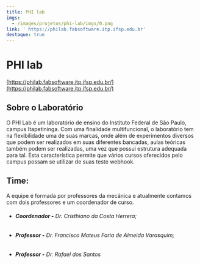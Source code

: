 ```yaml
---
title: PHI lab
imgs:
  - /images/projetos/phi-lab/imgs/0.png
link: ' https://philab.fabsoftware.itp.ifsp.edu.br'
destaque: true
---
```

# **PHI lab**

[https://philab.fabsoftware.itp.ifsp.edu.br/](https://philab.fabsoftware.itp.ifsp.edu.br/)

## Sobre o Laboratório

O PHI Lab é um laboratório de ensino do Instituto Federal de São Paulo, campus Itapetininga. Com uma finalidade multifuncional, o laboratório tem na flexibilidade uma de suas marcas, onde além de experimentos diversos que podem ser realizados em suas diferentes bancadas, aulas teóricas também podem ser realizadas, uma vez que possui estrutura adequada para tal. Esta característica permite que vários cursos oferecidos pelo campus possam se utilizar de suas teste webhook.

## **Time:**

A equipe é formada por professores da mecânica e atualmente contamos com dois professores e um coordenador de curso.

<ul>

###### **<li>Coordenador -** Dr. Cristhiano da Costa Herrera;</li>

###### **<li>Professor -** Dr. Francisco Mateus Faria de Almeida Varasquim;</li>

###### **<li>Professor -** Dr. Rafael dos Santos</li>

</ul>
